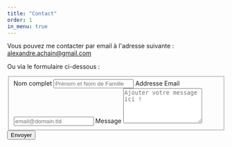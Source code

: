 ```yaml
---
title: "Contact"
order: 1
in_menu: true
---
```

Vous pouvez me contacter par email à l'adresse suivante : [alexandre.achain@gmail.com](mailto:alexandre.achain@gmail.com)

Ou via le formulaire ci-dessous :
 
<form id="fs-frm" name="simple-contact-form" accept-charset="utf-8" action="https://formspree.io/f/{form_id}" method="post">
  <fieldset id="fs-frm-inputs">
    <label for="full-name">Nom complet</label>
    <input type="text" name="name" id="full-name" placeholder="Prénom et Nom de Famille" required="true">
    <label for="email-address">Addresse Email</label>
    <input type="email" name="_replyto" id="email-address" placeholder="email@domain.tld" required="true">
    <label for="message">Message</label>
    <textarea rows="5" name="message" id="message" placeholder="Ajouter votre message ici !" required="true"></textarea>
    <input type="hidden" name="_subject" id="email-subject" value="Contact Form Submission">
  </fieldset>
  <input type="submit" value="Envoyer">
</form> 